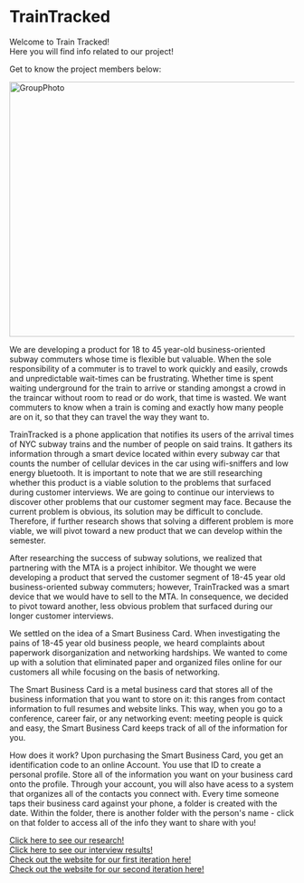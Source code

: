 # TrainTracked
<html>
<body>
    <p>Welcome to Train Tracked!<br> 
    Here you will find info related to our project!</p>
    <p> Get to know the project members below:</p>
    <img src="http://i.imgur.com/wovkEkR.jpg" width="550" height="450" alt="GroupPhoto">
    <p></p>
    <p> We are developing a product for 18 to 45 year-old business-oriented subway commuters whose time is flexible but valuable. When the sole responsibility of a commuter is to travel to work quickly and easily, crowds and unpredictable wait-times can be frustrating. Whether time is spent waiting underground for the train to arrive or standing amongst a crowd in the traincar without room to read or do work, that time is wasted. We want commuters to know when a train is coming and exactly how many people are on it, so that they can travel the way they want to. </p>
    <p> TrainTracked is a phone application that notifies its users of the arrival times of NYC subway trains and the number of people on said trains. It gathers its information through a smart device located within every subway car that counts the number of cellular devices in the car using wifi-sniffers and low energy bluetooth. It is important to note that we are still researching whether this product is a viable solution to the problems that surfaced during customer interviews. We are going to continue our interviews to discover other problems that our customer segment may face. Because the current problem is obvious, its solution may be difficult to conclude. Therefore, if further research shows that solving a different problem is more viable, we will pivot toward a new product that we can develop within the semester.</p>
    <p> After researching the success of subway solutions, we realized that partnering with the MTA is a project inhibitor. We thought we were developing a product that served the customer segment of 18-45 year old business-oriented subway commuters; however, TrainTracked was a smart device that we would have to sell to the MTA. In consequence, we decided to pivot toward another, less obvious problem that surfaced during our longer customer interviews.</p>
    <p> We settled on the idea of a Smart Business Card. When investigating the pains of 18-45 year old business people, we heard complaints about paperwork disorganization and networking hardships. We wanted to come up with a solution that eliminated paper and organized files online for our customers all while focusing on the basis of networking. </p>
    <p> The Smart Business Card is a metal business card that stores all of the business information that you want to store on it: this ranges from contact information to full resumes and website links. This way, when you go to a conference, career fair, or any networking event: meeting people is quick and easy, the Smart Business Card keeps track of all of the information for you. </p>
    <p> How does it work? Upon purchasing the Smart Business Card, you get an identification code to an online Account. You use that ID to create a personal profile. Store all of the information you want on your business card onto the profile. Through your account, you will also have acess to a system that organizes all of the contacts you connect with. Every time someone taps their business card against your phone, a folder is created with the date. Within the folder, there is another folder with the person's name - click on that folder to access all of the info they want to share with you! </p>
    
    
[Click here to see our research!](https://github.com/TrainTracking/TrainTracked/tree/master/Research)
<br/>
[Click here to see our interview results!](https://github.com/TrainTracking/TrainTracked/tree/master/Interview%20Results)
<br/>
[Check out the website for our first iteration here!](http://bit.ly/TrainTracked)
<br/>
[Check out the website for our second iteration here!](http://bit.ly/smartbusinesscard_landing)<br/>
<br/>
</body>
</html>
